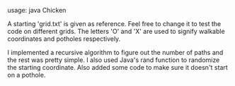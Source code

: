 usage: java Chicken <filename>
  
A starting 'grid.txt' is given as reference. Feel free to change it to test the code on different grids.
The letters 'O' and 'X' are used to signify walkable coordinates and potholes respectively.

I implemented a recursive algorithm to figure out the number of paths and the rest was pretty simple.
I also used Java's rand function to randomize the starting coordinate. Also added some code to make sure it doesn't start on a pothole.

